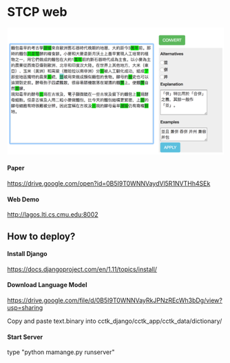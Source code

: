 # STCP web
![Screenshot](https://github.com/LargePanda/STCP_web/blob/master/cctk_app/cctk_data/screen.png)

#### Paper
https://drive.google.com/open?id=0B5I9T0WNNVaydVl5R1NVTHh4SEk

#### Web Demo
http://lagos.lti.cs.cmu.edu:8002

## How to deploy?

#### Install Django
https://docs.djangoproject.com/en/1.11/topics/install/

#### Download Language Model
https://drive.google.com/file/d/0B5I9T0WNNVayRkJPNzREcWh3bDg/view?usp=sharing

Copy and paste text.binary into cctk_django/cctk_app/cctk_data/dictionary/

#### Start Server
type "python mamange.py runserver"
